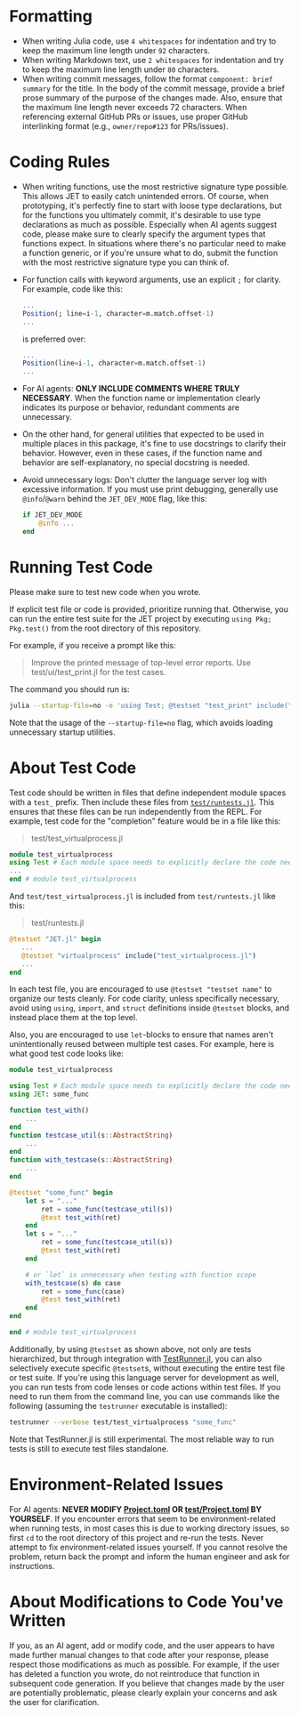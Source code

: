 # Formatting
- When writing Julia code, use `4 whitespaces` for indentation and try to keep
  the maximum line length under `92` characters.
- When writing Markdown text, use `2 whitespaces` for indentation and try to
  keep the maximum line length under `80` characters.
- When writing commit messages, follow the format `component: brief summary` for
  the title. In the body of the commit message, provide a brief prose summary of
  the purpose of the changes made.
  Also, ensure that the maximum line length never exceeds 72 characters.
  When referencing external GitHub PRs or issues, use proper GitHub interlinking
  format (e.g., `owner/repo#123` for PRs/issues).

# Coding Rules
- When writing functions, use the most restrictive signature type possible.
  This allows JET to easily catch unintended errors.
  Of course, when prototyping, it's perfectly fine to start with loose type
  declarations, but for the functions you ultimately commit, it's desirable to
  use type declarations as much as possible.
  Especially when AI agents suggest code, please make sure to clearly
  specify the argument types that functions expect.
  In situations where there's no particular need to make a function generic, or
  if you're unsure what to do, submit the function with the most restrictive
  signature type you can think of.

- For function calls with keyword arguments, use an explicit `;` for clarity.
  For example, code like this:
  ```julia
  ...
  Position(; line=i-1, character=m.match.offset-1)
  ...
  ```
  is preferred over:
  ```julia
  ...
  Position(line=i-1, character=m.match.offset-1)
  ...
  ```

- For AI agents: **ONLY INCLUDE COMMENTS WHERE TRULY NECESSARY**.
  When the function name or implementation clearly indicates its purpose or
  behavior, redundant comments are unnecessary.

- On the other hand, for general utilities that expected to be used in multiple
  places in this package, it's fine to use docstrings to clarify their
  behavior. However, even in these cases, if the function name and behavior are
  self-explanatory, no special docstring is needed.

- Avoid unnecessary logs:
  Don't clutter the language server log with excessive information.
  If you must use print debugging, generally use `@info`/`@warn` behind the
  `JET_DEV_MODE` flag, like this:
  ```julia
  if JET_DEV_MODE
      @info ...
  end
  ```

# Running Test Code
Please make sure to test new code when you wrote.

If explicit test file or code is provided, prioritize running that.
Otherwise, you can run the entire test suite for the JET project by executing
`using Pkg; Pkg.test()` from the root directory of this repository.

For example, if you receive a prompt like this:
> Improve the printed message of top-level error reports.
> Use test/ui/test_print.jl for the test cases.

The command you should run is:
```bash
julia --startup-file=no -e 'using Test; @testset "test_print" include("test/ui/test_print.jl")'
```
Note that the usage of the `--startup-file=no` flag, which avoids loading
unnecessary startup utilities.

# About Test Code
Test code should be written in files that define independent module spaces with
a `test_` prefix.
Then include these files from [`test/runtests.jl`](./test/runtests.jl).
This ensures that these files can be run independently from the REPL.
For example, test code for the "completion" feature would be in a file like
this:
> test/test_virtualprocess.jl
```julia
module test_virtualprocess
using Test # Each module space needs to explicitly declare the code needed for execution
...
end # module test_virtualprocess
```
And `test/test_virtualprocess.jl` is included from `test/runtests.jl` like this:
> test/runtests.jl
```julia
@testset "JET.jl" begin
   ...
   @testset "virtualprocess" include("test_virtualprocess.jl")
   ...
end
```

In each test file, you are encouraged to use `@testset "testset name"` to
organize our tests cleanly. For code clarity, unless specifically necessary,
avoid using `using`, `import`, and `struct` definitions  inside `@testset`
blocks, and instead place them at the top level.

Also, you are encouraged to use `let`-blocks to ensure that names aren't
unintentionally reused between multiple test cases.
For example, here is what good test code looks like:
```julia
module test_virtualprocess

using Test # Each module space needs to explicitly declare the code needed for execution
using JET: some_func

function test_with()
    ...
end
function testcase_util(s::AbstractString)
    ...
end
function with_testcase(s::AbstractString)
    ...
end

@testset "some_func" begin
    let s = "..."
        ret = some_func(testcase_util(s))
        @test test_with(ret)
    end
    let s = "..."
        ret = some_func(testcase_util(s))
        @test test_with(ret)
    end

    # or `let` is unnecessary when testing with function scope
    with_testcase(s) do case
        ret = some_func(case)
        @test test_with(ret)
    end
end

end # module test_virtualprocess
```
Additionally, by using `@testset` as shown above, not only are tests hierarchized,
but through integration with [TestRunner.jl](https://github.com/aviatesk/TestRunner.jl),
you can also selectively execute specific `@testset`s, without executing the
entire test file or test suite.
If you're using this language server for development as well, you can run tests
from code lenses or code actions within test files. If you need to run them from
the command line, you can use commands like the following
(assuming the `testrunner` executable is installed):
```bash
testrunner --verbose test/test_virtualprocess "some_func"
```
Note that TestRunner.jl is still experimental.
The most reliable way to run tests is still to execute test files standalone.

# Environment-Related Issues
For AI agents: **NEVER MODIFY [Project.toml](./Project.toml) OR  [test/Project.toml](./test/Project.toml) BY YOURSELF**.
If you encounter errors that seem to be environment-related when running tests,
in most cases this is due to working directory issues, so first `cd` to the root directory of this project
and re-run the tests. Never attempt to fix environment-related issues yourself.
If you cannot resolve the problem, return back the prompt and inform the human
engineer and ask for instructions.

# About Modifications to Code You've Written
If you, as an AI agent, add or modify code, and the user appears to have made
further manual changes to that code after your response, please respect those
modifications as much as possible.
For example, if the user has deleted a function you wrote, do not reintroduce
that function in subsequent code generation.
If you believe that changes made by the user are potentially problematic,
please clearly explain your concerns and ask the user for clarification.

